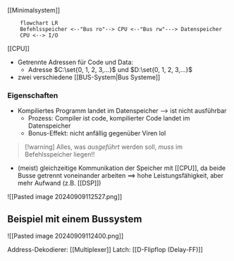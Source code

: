 [[Minimalsystem]]
```mermaid
	flowchart LR
	Befehlsspeicher <--"Bus ro"--> CPU <--"Bus rw"---> Datenspeicher
	CPU <--> I/O
```

[[CPU]]

- Getrennte Adressen für Code und Data:
	- Adresse $C:\set{0, 1, 2, 3,...}$ und $D:\set{0, 1, 2, 3,...}$ 
- zwei verschiedene [[BUS-System|Bus Systeme]] 

### Eigenschaften
- Kompiliertes Programm landet im Datenspeicher --> ist nicht ausführbar
	- Prozess: Compiler ist code, kompilierter Code landet im Datenspeicher
	- Bonus-Effekt: nicht anfällig gegenüber Viren lol
> [!warning] Alles, was _ausgeführt_ werden soll, _muss_ im Befehlsspeicher liegen!!

- (meist) gleichzeitige Kommunikation der Speicher mit [[CPU]], da beide Busse getrennt voneinander arbeiten
		==> hohe Leistungsfähigkeit, aber mehr Aufwand (z.B. [[DSP]])

![[Pasted image 20240909112527.png]]
## Beispiel mit einem Bussystem
![[Pasted image 20240909112400.png]]

Address-Dekodierer: [[Multiplexer]] 
Latch: [[D-Flipflop (Delay-FF)]]